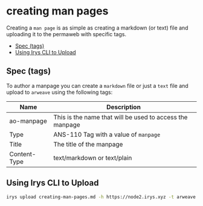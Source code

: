 # creating man pages

Creating a `man page` is as simple as creating a markdown (or text) file and uploading it to the permaweb with specific tags.

<!-- toc -->

- [Spec (tags)](#spec-tags)
- [Using Irys CLI to Upload](#using-irys-cli-to-upload)

<!-- tocstop -->

## Spec (tags)

To author a manpage you can create a `markdown` file or just a `text` file and upload to `arweave` using the following tags:

| Name         | Description                                              |
| ------------ | -------------------------------------------------------- |
| ao-manpage   | This is the name that will be used to access the manpage |
| Type         | ANS-110 Tag with a value of `manpage`                    |
| Title        | The title of the manpage                                 |
| Content-Type | text/markdown or text/plain                              |

## Using Irys CLI to Upload


```zsh
irys upload creating-man-pages.md -h https://node2.irys.xyz -t arweave -w ${PATH_TO_WALLET} --tags ao-manpage  Content-Type text/markdown Type manpage Title 'Creating a manpage'
```
